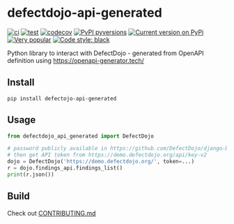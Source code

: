 # defectdojo-api-generated

[![ci](https://github.com/fopina/defectdojo-api-generated/actions/workflows/publish-main.yml/badge.svg)](https://github.com/fopina/defectdojo-api-generated/actions/workflows/publish-main.yml)
[![test](https://github.com/fopina/defectdojo-api-generated/actions/workflows/test.yml/badge.svg)](https://github.com/fopina/defectdojo-api-generated/actions/workflows/test.yml)
[![codecov](https://codecov.io/github/fopina/defectdojo-api-generated/graph/badge.svg)](https://codecov.io/github/fopina/defectdojo-api-generated)
[![PyPI pyversions](https://img.shields.io/pypi/pyversions/defectdojo-api-generated.svg)](https://pypi.org/project/defectdojo-api-generated/)
[![Current version on PyPi](https://img.shields.io/pypi/v/defectdojo-api-generated)](https://pypi.org/project/defectdojo-api-generated/)
[![Very popular](https://img.shields.io/pypi/dm/defectdojo-api-generated)](https://pypistats.org/packages/defectdojo-api-generated)
[![Code style: black](https://img.shields.io/badge/code%20style-black-000000.svg)](https://github.com/psf/black)

Python library to interact with DefectDojo - generated from OpenAPI definition using https://openapi-generator.tech/

## Install

```
pip install defectojo-api-generated
```

## Usage

```python
from defectdojo_api_generated import DefectDojo

# password publicly available in https://github.com/DefectDojo/django-DefectDojo/?tab=readme-ov-file#demo
# then get API token from https://demo.defectdojo.org/api/key-v2
dojo = DefectDojo('https://demo.defectdojo.org/', token=...)
r = dojo.findings_api.findings_list()
print(r.json())
```

## Build

Check out [CONTRIBUTING.md](CONTRIBUTING.md)
